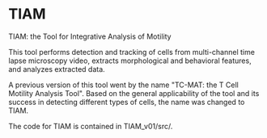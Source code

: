 TIAM
====

TIAM: the Tool for Integrative Analysis of Motility

This tool performs detection and tracking of cells from multi-channel time
lapse microscopy video, extracts morphological and behavioral features, and
analyzes extracted data.

A previous version of this tool went by the name "TC-MAT: the T Cell Motility
Analysis Tool". Based on the general applicability of the tool and its success
in detecting different types of cells, the name was changed to TIAM.

The code for TIAM is contained in TIAM_v01/src/.
